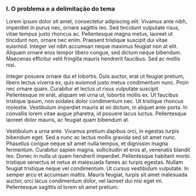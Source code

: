 ### I. O problema e a delimitação do tema

Lorem ipsum dolor sit amet, consectetur adipiscing elit. Vivamus ante nibh, imperdiet in purus nec, ornare sagittis leo. Sed tincidunt vulputate risus, vitae tempus justo rhoncus ac. Pellentesque magna metus, laoreet ut tincidunt non, ornare nec enim. Praesent tristique suscipit dui vitae euismod. Integer vel nibh accumsan neque maximus feugiat non at elit. Aliquam ornare eros tempor libero congue, sed dictum neque bibendum. Maecenas efficitur velit fringilla mauris hendrerit faucibus. Sed ac mollis nisi.

Integer posuere ornare dui et lobortis. Duis auctor, erat ut feugiat pretium, libero lectus viverra ex, quis euismod justo metus condimentum nunc. Proin nec ornare quam. Curabitur et lectus ut risus vulputate suscipit. Pellentesque mi erat, aliquam vel urna ut, lobortis mollis ex. Ut faucibus tristique ipsum, non sodales dolor condimentum nec. Ut tristique rhoncus molestie. Vestibulum imperdiet mauris at mi dictum, in aliquet ante porta. In convallis lorem vitae augue pharetra, id posuere lacus luctus. Pellentesque laoreet dolor mauris, ac feugiat quam bibendum at.

Vestibulum a urna ante. Vivamus pretium dapibus orci, in egestas turpis bibendum eget. Sed a nunc ac lectus mollis gravida sed sit amet nunc. Phasellus congue neque sit amet nulla tempus, et dignissim magna fermentum. Curabitur sapien magna, sollicitudin et eros at, venenatis blandit leo. Donec in nulla ut quam hendrerit imperdiet. Pellentesque habitant morbi tristique senectus et netus et malesuada fames ac turpis egestas. Nullam feugiat tristique neque vel condimentum. Ut cursus vestibulum vulputate. In semper arcu et accumsan mattis. Mauris feugiat, turpis sit amet malesuada auctor, orci lacus condimentum dolor, vel laoreet dui nisi eget mi. Pellentesque sagittis id lorem sit amet pretium.
